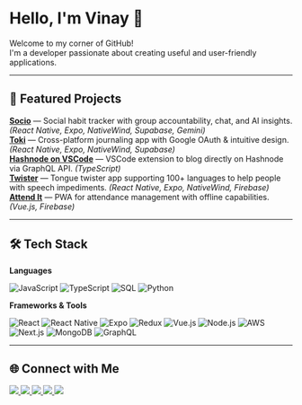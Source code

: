 # Hello, I'm Vinay 👋

Welcome to my corner of GitHub!  
I'm a developer passionate about creating useful and user-friendly applications. 

---

## 🌟 Featured Projects
<a href="https://play.google.com/store/apps/details?id=com.vinaybomma.socio" target="_blank"><b>Socio</b></a> — Social habit tracker with group accountability, chat, and AI insights. *(React Native, Expo, NativeWind, Supabase, Gemini)*  
<a href="https://play.google.com/store/apps/details?id=com.vinaybomma.toki" target="_blank"><b>Toki</b></a> — Cross-platform journaling app with Google OAuth & intuitive design. *(React Native, Expo, NativeWind, Supabase)*  
<a href="https://marketplace.visualstudio.com/items?itemName=vinaybomma.hashnode-on-vscode" target="_blank"><b>Hashnode on VSCode</b></a> — VSCode extension to blog directly on Hashnode via GraphQL API. *(TypeScript)*  
<a href="https://play.google.com/store/apps/details?id=com.vinaybomma.twister" target="_blank"><b>Twister</b></a> — Tongue twister app supporting 100+ languages to help people with speech impediments. *(React Native, Expo, NativeWind, Firebase)*  
<a href="https://play.google.com/store/apps/details?id=com.vinaybomma.attendit" target="_blank"><b>Attend It</b></a> — PWA for attendance management with offline capabilities. *(Vue.js, Firebase)*  


---

## 🛠 Tech Stack

**Languages**  

![JavaScript](https://img.shields.io/badge/-JavaScript-000?&logo=JavaScript)
![TypeScript](https://img.shields.io/badge/-TypeScript-000?&logo=typescript)
![SQL](https://img.shields.io/badge/-SQL-000?&logo=postgresql)
![Python](https://img.shields.io/badge/-Python-000?&logo=python)

**Frameworks & Tools**  

![React](https://img.shields.io/badge/-React-000?&logo=react)
![React Native](https://img.shields.io/badge/-React%20Native-000?&logo=react)
![Expo](https://img.shields.io/badge/-Expo-000?&logo=Expo)
![Redux](https://img.shields.io/badge/-Redux-000?&logo=redux)
![Vue.js](https://img.shields.io/badge/-Vue.js-000?&logo=vue.js)
![Node.js](https://img.shields.io/badge/-Node.js-000?&logo=node.js)
![AWS](https://img.shields.io/badge/-AWS-000?&logo=amazon-aws)
![Next.js](https://img.shields.io/badge/-Next.js-000?&logo=next.js)
![MongoDB](https://img.shields.io/badge/-MongoDB-000?&logo=mongodb)
![GraphQL](https://img.shields.io/badge/-GraphQL-000?&logo=graphql)

---

## 🌐 Connect with Me
<a href="https://linkedin.com/in/vinaybomma" target="_blank">
  <img src="https://custom-icon-badges.demolab.com/badge/LinkedIn-0A66C2?logo=linkedin-white&logoColor=fff" />
</a>
<a href="https://vinaybomma.hashnode.dev" target="_blank">
  <img src="https://img.shields.io/badge/-Blog-2962FF?&logo=hashnode&logoColor=white" />
</a>
<a href="https://vinaybomma.github.io" target="_blank">
  <img src="https://img.shields.io/badge/-Website-000?&logo=vercel&logoColor=white" />
</a>
<a href="mailto:itsvinaybomma@gmail.com" target="_blank">
  <img src="https://img.shields.io/badge/-Email-D14836?&logo=gmail&logoColor=white" />
</a>
<a href="https://play.google.com/store/apps/dev?id=8011732838508720275" target="_blank">
  <img src="https://img.shields.io/badge/Google_Play-414141?logo=google-play&logoColor=white" />
</a>
